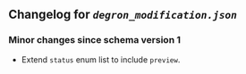 ## Changelog for *`degron_modification.json`*

### Minor changes since schema version 1

* Extend `status` enum list to include `preview`.
